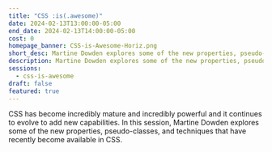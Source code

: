 ```yaml
---
title: "CSS :is(.awesome)"
date: 2024-02-13T13:00:00-05:00
end_date: 2024-02-13T14:00:00-05:00
cost: 0
homepage_banner: CSS-is-Awesome-Horiz.png
short_desc: Martine Dowden explores some of the new properties, pseudo-classes, and techniques that have recently become available in CSS.
description: Martine Dowden explores some of the new properties, pseudo-classes, and techniques that have recently become available in CSS.
sessions:
  - css-is-awesome
draft: false
featured: true
---
```


CSS has become incredibly mature and incredibly powerful and it continues to evolve to add new capabilities. In this session, Martine Dowden explores some of the new properties, pseudo-classes, and techniques that have recently become available in CSS.
